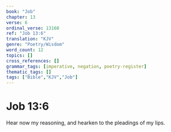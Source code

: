```yaml
---
book: "Job"
chapter: 13
verse: 6
ordinal_verse: 13160
ref: "Job 13:6"
translation: "KJV"
genre: "Poetry/Wisdom"
word_count: 12
topics: []
cross_references: []
grammar_tags: [imperative, negation, poetry-register]
thematic_tags: []
tags: ["Bible","KJV","Job"]
---
```


# Job 13:6

Hear now my reasoning, and hearken to the pleadings of my lips.
